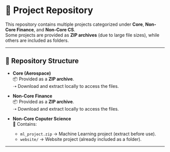 # 📂 Project Repository

This repository contains multiple projects categorized under **Core**, **Non-Core Finance**, and **Non-Core CS**.  
Some projects are provided as **ZIP archives** (due to large file sizes), while others are included as folders.

---

## 📌 Repository Structure

- **Core (Aerospace)**  
  📦 Provided as a **ZIP archive**.  
  ➝ Download and extract locally to access the files.

- **Non-Core Finance**  
  📦 Provided as a **ZIP archive**.  
  ➝ Download and extract locally to access the files.

- **Non-Core Coputer Science**  
  📂 Contains:
  - `ml_project.zip` → Machine Learning project (extract before use).  
  - `website/` → Website project (already included as a folder).

---


